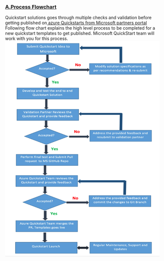 <h3><u><b>A.Process Flowchart</b></u></h3> 
Quickstart solutions goes through multiple checks and validation before getting published on<a href="https://partnerquickstarts.azurewebsites.net/#/welcome"> azure Quickstarts from Microsoft partners portal</a> 
Following flow chart explains the high level process to be completed for a new quickstart templates to get published.  
Microsoft QuickStart team will work with you for this process.

<img src="Images/Images/1.png" height="700" width="500">
 
